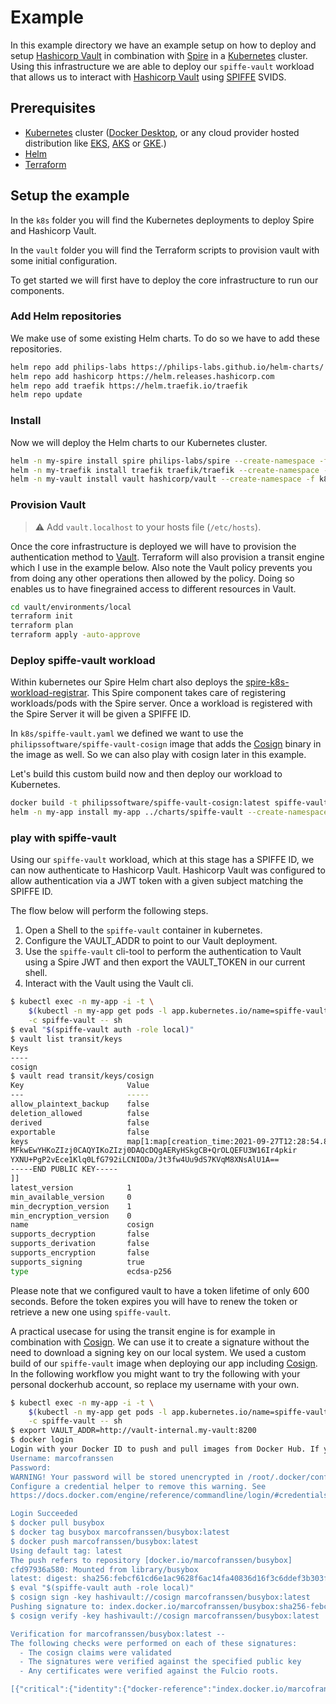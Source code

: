 # Example

In this example directory we have an example setup on how to deploy and setup [Hashicorp Vault][hashi-vault] in combination with [Spire][spire] in a [Kubernetes][kubernetes] cluster. Using this infrastructure we are able to deploy our `spiffe-vault` workload that allows us to interact with [Hashicorp Vault][hashi-vault] using [SPIFFE][spiffe] SVIDS.

## Prerequisites

- [Kubernetes][kubernetes] cluster ([Docker Desktop][docker-desktop], or any cloud provider hosted distribution like [EKS][eks], [AKS][aks] or [GKE][gke].)
- [Helm][helm]
- [Terraform][terraform]

## Setup the example

In the `k8s` folder you will find the Kubernetes deployments to deploy Spire and Hashicorp Vault.

In the `vault` folder you will find the Terraform scripts to provision vault with some initial configuration.

To get started we will first have to deploy the core infrastructure to run our components.

### Add Helm repositories

We make use of some existing Helm charts. To do so we have to add these repositories.

```bash
helm repo add philips-labs https://philips-labs.github.io/helm-charts/
helm repo add hashicorp https://helm.releases.hashicorp.com
helm repo add traefik https://helm.traefik.io/traefik
helm repo update
```

### Install

Now we will deploy the Helm charts to our Kubernetes cluster.

```bash
helm -n my-spire install spire philips-labs/spire --create-namespace -f k8s/spire-values.yaml
helm -n my-traefik install traefik traefik/traefik --create-namespace -f k8s/traefik-values.yaml
helm -n my-vault install vault hashicorp/vault --create-namespace -f k8s/vault-values.yaml
```

### Provision Vault

> :warning: Add `vault.localhost` to your hosts file (`/etc/hosts`).

Once the core infrastructure is deployed we will have to provision the authentication method to [Vault][hashi-vault]. Terraform will also provision a transit engine which I use in the example below. Also note the Vault policy prevents you from doing any other operations then allowed by the policy. Doing so enables us to have finegrained access to different resources in Vault.

```bash
cd vault/environments/local
terraform init
terraform plan
terraform apply -auto-approve
```

### Deploy spiffe-vault workload

Within kubernetes our Spire Helm chart also deploys the [spire-k8s-workload-registrar][spire-k8s-workload-registrar]. This Spire component takes care of registering workloads/pods with the Spire server. Once a workload is registered with the Spire Server it will be given a SPIFFE ID.

In `k8s/spiffe-vault.yaml` we defined we want to use the `philipssoftware/spiffe-vault-cosign` image that adds the [Cosign][cosign] binary in the image as well. So we can also play with cosign later in this example.

Let's build this custom build now and then deploy our workload to Kubernetes.

```bash
docker build -t philipssoftware/spiffe-vault-cosign:latest spiffe-vault-cosign
helm -n my-app install my-app ../charts/spiffe-vault --create-namespace -f k8s/spiffe-vault.yaml
```

### play with spiffe-vault

Using our `spiffe-vault` workload, which at this stage has a SPIFFE ID, we can now authenticate to Hashicorp Vault. Hashicorp Vault was configured to allow authentication via a JWT token with a given subject matching the SPIFFE ID.

The flow below will perform the following steps.

1. Open a Shell to the `spiffe-vault` container in kubernetes.
2. Configure the VAULT_ADDR to point to our Vault deployment.
3. Use the `spiffe-vault` cli-tool to perform the authentication to Vault using a Spire JWT and then export the VAULT_TOKEN in our current shell.
4. Interact with the Vault using the Vault cli.

```bash
$ kubectl exec -n my-app -i -t \
    $(kubectl -n my-app get pods -l app.kubernetes.io/name=spiffe-vault -o jsonpath="{.items[0].metadata.name}") \
    -c spiffe-vault -- sh
$ eval "$(spiffe-vault auth -role local)"
$ vault list transit/keys
Keys
----
cosign
$ vault read transit/keys/cosign
Key                       Value
---                       -----
allow_plaintext_backup    false
deletion_allowed          false
derived                   false
exportable                false
keys                      map[1:map[creation_time:2021-09-27T12:28:54.878899344Z name:P-256 public_key:-----BEGIN PUBLIC KEY-----
MFkwEwYHKoZIzj0CAQYIKoZIzj0DAQcDQgAERyHSkgCB+QrOLQEFU3W16Ir4pkir
YXNU+PgP2vEce1Klq0LfG792iLCNIODa/Jt3fw4Uu9dS7KVqM8XNsAlU1A==
-----END PUBLIC KEY-----
]]
latest_version            1
min_available_version     0
min_decryption_version    1
min_encryption_version    0
name                      cosign
supports_decryption       false
supports_derivation       false
supports_encryption       false
supports_signing          true
type                      ecdsa-p256
```

Please note that we configured vault to have a token lifetime of only 600 seconds. Before the token expires you will have to renew the token or retrieve a new one using `spiffe-vault`.

A practical usecase for using the transit engine is for example in combination with [Cosign][cosign]. We can use it to create a signature without the need to download a signing key on our local system. We used a custom build of our `spiffe-vault` image when deploying our app including [Cosign][cosign]. In the following workflow you might want to try the following with your personal dockerhub account, so replace my username with your own.

```bash
$ kubectl exec -n my-app -i -t \
    $(kubectl -n my-app get pods -l app.kubernetes.io/name=spiffe-vault -o jsonpath="{.items[0].metadata.name}") \
    -c spiffe-vault -- sh
$ export VAULT_ADDR=http://vault-internal.my-vault:8200
$ docker login
Login with your Docker ID to push and pull images from Docker Hub. If you don't have a Docker ID, head over to https://hub.docker.com to create one.
Username: marcofranssen
Password:
WARNING! Your password will be stored unencrypted in /root/.docker/config.json.
Configure a credential helper to remove this warning. See
https://docs.docker.com/engine/reference/commandline/login/#credentials-store

Login Succeeded
$ docker pull busybox
$ docker tag busybox marcofranssen/busybox:latest
$ docker push marcofranssen/busybox:latest
Using default tag: latest
The push refers to repository [docker.io/marcofranssen/busybox]
cfd97936a580: Mounted from library/busybox
latest: digest: sha256:febcf61cd6e1ac9628f6ac14fa40836d16f3c6ddef3b303ff0321606e55ddd0b size: 527
$ eval "$(spiffe-vault auth -role local)"
$ cosign sign -key hashivault://cosign marcofranssen/busybox:latest
Pushing signature to: index.docker.io/marcofranssen/busybox:sha256-febcf61cd6e1ac9628f6ac14fa40836d16f3c6ddef3b303ff0321606e55ddd0b.sig
$ cosign verify -key hashivault://cosign marcofranssen/busybox:latest

Verification for marcofranssen/busybox:latest --
The following checks were performed on each of these signatures:
  - The cosign claims were validated
  - The signatures were verified against the specified public key
  - Any certificates were verified against the Fulcio roots.

[{"critical":{"identity":{"docker-reference":"index.docker.io/marcofranssen/busybox"},"image":{"docker-manifest-digest":"sha256:febcf61cd6e1ac9628f6ac14fa40836d16f3c6ddef3b303ff0321606e55ddd0b"},"type":"cosign container image signature"},"optional":null}]
```

[kubernetes]: https://kubernetes.io "Production-Grade Container Orchestration"
[hashi-vault]: https://vaultproject.io "Manage Secrets and Protect Sensitive Data"
[spiffe]: https://spiffe.io "A universal identity control plane for distributed systems"
[spire]: https://spiffe.io/downloads/ "Implementation of the SPIFFE protocol"
[terraform]: https://terraform.io "Open-source infrastructure as code software tool"
[helm]: https://helm.sh "The package manager for Kubernetes"
[docker-desktop]: https://www.docker.com/products/docker-desktop "The fastest way to containerize applications on your desktop"
[eks]: https://aws.amazon.com/eks/ "Amazon Elastic Kubernetes Service"
[aks]: https://azure.microsoft.com/en-us/services/kubernetes-service/ "Azure Kubernetes Service"
[gke]: https://cloud.google.com/kubernetes-engine "Google Kubernetes Engine"
[spire-k8s-workload-registrar]: https://github.com/spiffe/spire/tree/main/support/k8s/k8s-workload-registrar "The SPIRE Kubernetes Workload Registrar implements a Kubernetes ValidatingAdmissionWebhook that facilitates automatic workload registration within Kubernetes."
[cosign]: https://github.com/sigstore/cosign "Container Signing, Verification and Storage in an OCI registry."
